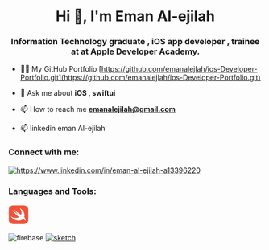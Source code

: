 <h1 align="center">Hi 👋, I'm Eman Al-ejilah</h1>
<h3 align="center">Information Technology graduate , iOS app developer , trainee at at Apple Developer Academy.</h3>

- 👨‍💻 My GitHub Portfolio [https://github.com/emanalejlah/ios-Developer-Portfolio.git](https://github.com/emanalejlah/ios-Developer-Portfolio.git)

- 💬 Ask me about **iOS , swiftui**

- 📫 How to reach me **emanalejilah@gmail.com**
- 📫 linkedin eman Al-ejilah

<h3 align="left">Connect with me:</h3>
<p align="left">
<a href="https://linkedin.com/in/https://www.linkedin.com/in/eman-al-ejilah-a13396220" target="blank"><img align="center" src="https://raw.githubusercontent.com/rahuldkjain/github-profile-readme-generator/master/src/images/icons/Social/linked-in-alt.svg" alt="https://www.linkedin.com/in/eman-al-ejilah-a13396220" height="30" width="40" /></a>
</p>

<h3 align="left">Languages and Tools:</h3>
<img src="https://raw.githubusercontent.com/devicons/devicon/master/icons/swift/swift-original.svg" alt="swift" width="40" height="40"/> </a> </p>
<img src="https://www.vectorlogo.zone/logos/firebase/firebase-icon.svg" alt="firebase" width="40" height="40"/> </a> <a href="https://www.sketch.com/" target="_blank" rel="noreferrer"> <img src="https://www.vectorlogo.zone/logos/sketchapp/sketchapp-icon.svg" alt="sketch" width="40" height="40"/> </a> <a 
